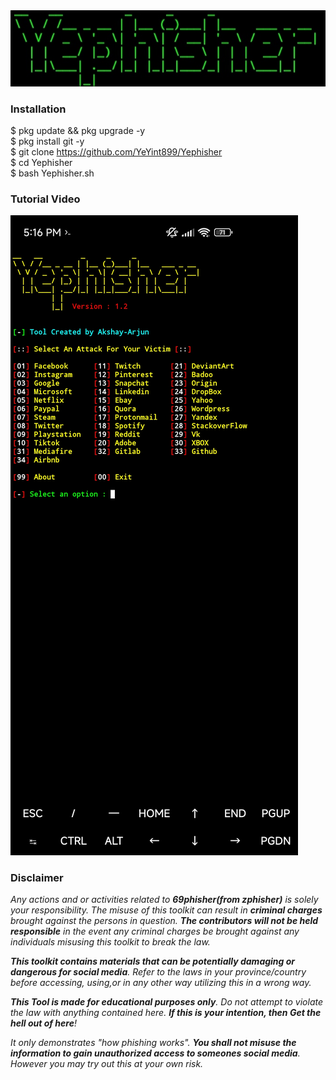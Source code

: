 <div align="center">
  <a href="https://github.com/YeYint899">
    <img src="./Logo.jpg" alt="Logo" >
  </a>
</div>
  

### Installation

$ pkg update && pkg upgrade -y<br>
$ pkg install git -y<br>
$ git clone https://github.com/YeYint899/Yephisher<br>
$ cd Yephisher<br>
$ bash Yephisher.sh


### Tutorial Video
[![asciicast](https://raw.githubusercontent.com/YeYint899/Yephisher/main/tool.jpg)](https://youtu.be/BGwt58opecI?si=LzXWCi_TW63enxb2)


### Disclaimer

<i>Any actions and or activities related to <b>69phisher(from zphisher)</b> is solely your responsibility. The misuse of this toolkit can result in <b>criminal charges</b> brought against the persons in question. <b>The contributors will not be held responsible</b> in the event any criminal charges be brought against any individuals misusing this toolkit to break the law.

<b>This toolkit contains materials that can be potentially damaging or dangerous for social media</b>. Refer to the laws in your province/country before accessing, using,or in any other way utilizing this in a wrong way.

<b>This Tool is made for educational purposes only</b>. Do not attempt to violate the law with anything contained here. <b>If this is your intention, then Get the hell out of here</b>!

It only demonstrates "how phishing works". <b>You shall not misuse the information to gain unauthorized access to someones social media</b>. However you may try out this at your own risk.</i>





